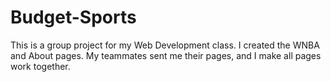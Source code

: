 # Budget-Sports

This is a group project for my Web Development class.
I created the WNBA and About pages. 
My teammates sent me their pages, and I make all pages work together.

